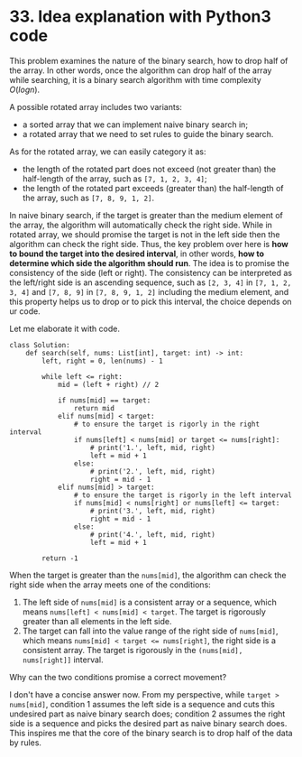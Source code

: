 # 33. Idea explanation with Python3 code

This problem examines the nature of the binary search, how to drop half of the array. In other words, once the algorithm can drop half of the array while searching, it is a binary search algorithm with time complexity $O(logn)$.

A possible rotated array includes two variants:

+ a sorted array that we can implement naive binary search in;
+ a rotated array that we need to set rules to guide the binary search.

As for the rotated array, we can easily category it as:

+ the length of the rotated part does not exceed (not greater than) the half-length of the array, such as `[7, 1, 2, 3, 4]`;
+ the length of the rotated part exceeds (greater than) the half-length of the array, such as `[7, 8, 9, 1, 2]`.

In naive binary search, if the target is greater than the medium element of the array, the algorithm will automatically check the right side. While in rotated array, we should promise the target is not in the left side then the algorithm can check the right side. Thus, the key problem over here is **how to bound the target into the desired interval**, in other words, **how to determine which side the algorithm should run**.  The idea is to promise the consistency of the side (left or right). The consistency can be interpreted as the left/right side is an ascending sequence, such as `[2, 3, 4]` in `[7, 1, 2, 3, 4]` and `[7, 8, 9]` in `[7, 8, 9, 1, 2]` including the medium element, and this property helps us to drop or to pick this interval, the choice depends on ur code. 

Let me elaborate it with code.

```
class Solution:
    def search(self, nums: List[int], target: int) -> int:
        left, right = 0, len(nums) - 1

        while left <= right:
            mid = (left + right) // 2

            if nums[mid] == target:
                return mid
            elif nums[mid] < target:
                # to ensure the target is rigorly in the right interval
                if nums[left] < nums[mid] or target <= nums[right]:
                    # print('1.', left, mid, right)
                    left = mid + 1
                else:
                    # print('2.', left, mid, right)
                    right = mid - 1
            elif nums[mid] > target:
                # to ensure the target is rigorly in the left interval
                if nums[mid] < nums[right] or nums[left] <= target:
                    # print('3.', left, mid, right)
                    right = mid - 1
                else:
                    # print('4.', left, mid, right)
                    left = mid + 1

        return -1
```

When the target is greater than the `nums[mid]`, the algorithm can check the right side when the array meets one of the conditions:

1. The left side of `nums[mid]` is a consistent array or a sequence, which means `nums[left] < nums[mid] < target`. The target is rigorously greater than all elements in the left side.
2. The target can fall into the value range of the right side of `nums[mid]`, which means `nums[mid] < target <= nums[right]`, the right side is a consistent array. The target is rigorously in the `(nums[mid], nums[right]]` interval.

Why can the two conditions promise a correct movement?

I don't have a concise answer now. From my perspective, while `target > nums[mid]`, condition 1 assumes the left side is a sequence and cuts this undesired part as naive binary search does; condition 2 assumes the right side is a sequence and picks the desired part as naive binary search does. This inspires me that the core of the binary search is to drop half of the data by rules.